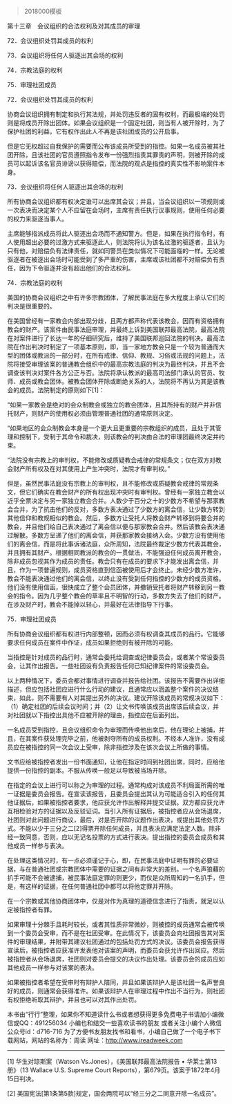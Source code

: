 # 
> 2018000模板



第十三章　会议组织的合法权利及对其成员的审理


72．会议组织处罚其成员的权利

73．会议组织将任何人驱逐出其会场的权利

74．宗教法庭的权利

75．审理社团成员





72．会议组织处罚其成员的权利


协商会议组织拥有制定和执行其法规，并处罚违反者的固有权利，而最极端的处罚则是将成员开除出团体。如果会议组织是一个固定社团，则当有人被开除时，为了保护社团的利益，它有权作出此人不再是该社团成员的公开启事。

但是它无权超过自我保护的需要而公布该成员所受到的指控。如果一名成员被其社团开除，且该社团的官员遵照指令发布一份强烈指责其罪责的声明，则被开除的成员可以起诉该名官员诽谤以获得赔偿，而法院的观点是指控的真实性不影响案件本身。





73．会议组织将任何人驱逐出其会场的权利


所有协商会议组织都有权决定谁可以出席其会议；并且，当会议组织以一项规则或一次表决而决定某个人不应留在会场时，主席有责任执行议事规则，使用任何必要的权力来驱逐当事人。

主席能够指派成员将此人驱逐出会场而不通知警方。但是，如果在执行指令时，有人使用超出必要的过激方式来驱逐此人，则法院将认为该名过激的驱逐者，且认为只有他，对赔偿负有法律责任，就如同警员在类似情况下可能面临的一样。无论被驱逐者在被逐出会场时可能受到了多严重的伤害，主席或该社团都不对赔偿负有责任，因为下令驱逐并没有超出他们的合法权利。





74．宗教法庭的权利


美国的协商会议组织之中有许多宗教团体，了解民事法庭在多大程度上承认它们的判决是很重要的。

在美国曾经有一家教会内部出现分歧，且两方都声称代表该教会，因而有资格拥有教会的财产。该案件由民事法庭审理，并最终上诉到美国联邦最高法院，最高法院在对案件进行了长达一年的仔细研究后，维持了美国联邦巡回法院的判决。最高法院在作出判决时制定了一项基本原则，即，当一家地方教会只是一个较为普通而大型的团体或教派的一部分时，在所有戒律、信仰、教规、习俗或法规的问题上，法院将接受审理该案的普通教会组织中的最高宗教法庭的判决为最终判决，并且不会调查该判决对案件各方公正与否。法院将承认教派的最高司法部门承认的官员、牧师、成员或教会团体。被教会团体开除或断绝关系的人，法院将不再认为其是该教会的成员。法院制定的原则如下[1]：

“如果一家教会是绝对的会众制教会或独立的教会团体，且其所持有的财产并非信托财产，则财产的使用权必须由管理普通社团的通常原则决定。

“如果地区的会众制教会本身是一个更大且更重要的宗教组织的成员，且处于其管理和控制下，受制于其命令和裁决，则该教会的判决由合法的审理团最终决定并约束。

“法院没有宗教上的审判权，不能修改或质疑教会戒律的常规条文；仅在双方对教会财产所有权及在对其使用上产生冲突时，法院才有审判权。”

但是，虽然民事法庭没有宗教上的审判权，且不能修改或质疑教会戒律的常规条文，但它们确实在教会财产的所有权出现冲突时有审判权。曾经有一家独立教会以近乎全票决定与另一家独立教会合并。人数少于百分之十的少数方不希望与那家教会合并，为了抗击他们的反对，多数方表决通过了少数方的离会信，让少数方转到其他信仰和教规相似的教会。然后，多数方让受托人将教会财产转移到将要合并的教会，并且他们给自己表决通过了离会信以便与那家教会合并。然后该教会表决通过解散。多数方呈递了他们的离会信，并获那家教会接纳入会。少数方没有使用他们的离会信，而是将此事诉诸法庭，众所周知，法院最终裁定少数方代表其教会，并且拥有其财产。根据相同教派的教会的一贯做法，不能强迫任何成员离开教会，除非成员忽视其作为成员的责任。教会只有在成员的要求下才能发出离会信，并且，作为一项普遍规则，成员资格直到信函被使用后才会终止。未经少数方准许，教会不能表决通过他们的离会信，以终止没有受到任何指控的少数方的成员资格。他们没有使用信函，很快成立了整个会员团体，并撤销受托者将财产转移到另一教会的指令。因为几乎整个教会的草率且不明智的行动，多数方失去了他们的财产。在涉及财产时，教会不能掉以轻心，并最好在法律指导下行事。





75．审理社团成员


所有协商会议组织都有权进行内部整顿，因而必须有权调查其成员的品行。它能够要求任何成员在案件中作证，成员如果拒绝则有被开除的可能。

当指控是针对成员的品行时，通常会委托给调查或纪律委员会，或者某个常设委员会，让其作出报告。一些社团设有负责报告任何已知纪律案件的常设委员会。

以上两种情况下，委员会都对事情进行调查并报告给社团。该报告不需要作出详细描述，但应包括社团应进行什么行动的建议，且通常应以涵盖整个案件的决议结束，如此，则不需要有人对其提出另外的决议。建议开除该成员的常规决议如下：（1）确定社团的后续会议时间；并（2）让文书传唤该成员出席该后续会议，并对社团就以下指控出具他不应被开除的理由，指控应在后面列出。

一名成员受到指控，且会议组织命令为审理而传唤他出席后，他在理论上被捕，并且，在其案件获处理完毕之前，他被剥夺所有的成员权利。不经本人准许，没有成员应在被指控的同一次会议上受审，除非指控涉及在该次会议上所做的事情。

文书应给被指控者发出一份书面通知，让他在指定时间到社团出席，同时，应给他提供一份指控的副本。不服从传唤一般足以导致被当场开除。

在指定的会议上进行可以称之为审理的过程。通常构成对该成员不利局面所需的唯一证据是委员会报告。在宣读该报告，且委员会提出其认为可能适合引入的任何其他证据后，如果被指控者要求，他应获允许作出解释并提交证据。双方都应获允许互相检验对方的证据以及反驳证词。当引入所有证据后，被指控者应从会场退席，社团则对此问题进行商议，最后，对是否开除的议题作出表决，或提出其他处罚方式。不能以少于三分之二[2]得票开除任何成员，并且表决应满足法定人数。除非经一致同意，否则，应以无记名投票的方式进行表决。提出指控的委员会成员和其他成员一样参与表决。

在处理这类情况时，有一点必须谨记于心，即，在民事法庭中证明有罪的必要证据，与在普通社团或宗教团体中需要的证据之间有非常大的差别。一个名声狼藉的扒手可能不会被逮捕，被民事法庭定罪的则更少，而仅是众所周知的一名扒手，但是，有这样的证据，在任何普通社团中都可以将他定罪并开除。

在一个宗教或其他协商团体中，仅是对作为真理的道德信念进行了指责，就足以认定被指控者有罪。

如果审理十分棘手且耗时较长，或者其性质非常微妙，则被控的成员通常会被传唤到一个委员会受审，而不是在社团受审。在此情况下，该委员会向社团报告其对案件的审理结果，并附带其建议社团通过的包括处罚方式的决议。该委员会报告获得宣读后，被指控者应获准许发表他对该案的声明，而委员会获允许作出回应。然后被指控者从会场退席，社团则对委员会提交的决议作出处理。该委员会的成员应如其他成员一样参与对该案的表决。

如果被指控者希望在受审时有辩护人陪同，并且如果该辩护人是该社团一名声誉良好的成员，则通常会获得准许。如果该辩护人在审理过程中作出不当行为，则社团有权拒绝听取其辩护，并且也可以对其作出处罚。

本书由“行行”整理，如果你不知道读什么书或者想获得更多免费电子书请加小编微信或QQ：491256034 小编也和结交一些喜欢读书的朋友 或者关注小编个人微信公众号id：d716-716 为了方便书友朋友找书和看书，小编自己做了一个电子书下载网站，网站的名称为：周读 网址：http://www.ireadweek.com





* * *



[1] 华生对琼斯案（Watson Vs.Jones），《美国联邦最高法院报告 • 华莱士第13册》（13 Wallace U.S. Supreme Court Reports），第679页。该案于1872年4月15日判决。

[2] 美国宪法[第1条第5款]规定，国会两院可以“经三分之二同意开除一名成员”。




